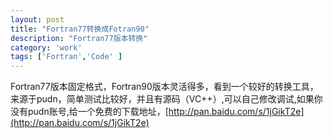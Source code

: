 ```yaml
---
layout: post
title: "Fortran77转换成Fotran90"
description: "Fortran77版本转换"
category: 'work'
tags: ['Fortran','Code' ]
---
```



Fortran77版本固定格式，Fortran90版本灵活得多，看到一个较好的转换工具，来源于pudn，简单测试比较好，并且有源码（VC++）,可以自己修改调试,如果你没有pudn账号,给一个免费的下载地址，[http://pan.baidu.com/s/1jGikT2e](http://pan.baidu.com/s/1jGikT2e)

<!--more-->




   
